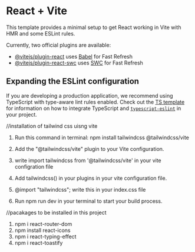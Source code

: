 # React + Vite

This template provides a minimal setup to get React working in Vite with HMR and some ESLint rules.

Currently, two official plugins are available:

- [@vitejs/plugin-react](https://github.com/vitejs/vite-plugin-react/blob/main/packages/plugin-react) uses [Babel](https://babeljs.io/) for Fast Refresh
- [@vitejs/plugin-react-swc](https://github.com/vitejs/vite-plugin-react/blob/main/packages/plugin-react-swc) uses [SWC](https://swc.rs/) for Fast Refresh

## Expanding the ESLint configuration

If you are developing a production application, we recommend using TypeScript with type-aware lint rules enabled. Check out the [TS template](https://github.com/vitejs/vite/tree/main/packages/create-vite/template-react-ts) for information on how to integrate TypeScript and [`typescript-eslint`](https://typescript-eslint.io) in your project.



//installation of tailwind css uisng vite

1. Run this command in terminal: npm install tailwindcss @tailwindcss/vite

2. Add the "@tailwindcss/vite" plugin to your Vite configuration.

3. write import tailwindcss from '@tailwindcss/vite' in your vite configration file 

4. Add tailwindcss() in your plugins in your vite configuration file.

5. @import "tailwindcss"; write this in your index.css file

6. Run npm run dev in your terminal to start your build process.


//pacakages to be installed in this project

1. npm i react-router-dom
2. npm install react-icons
3. npm i react-typing-effect 
4. npm i react-toastify